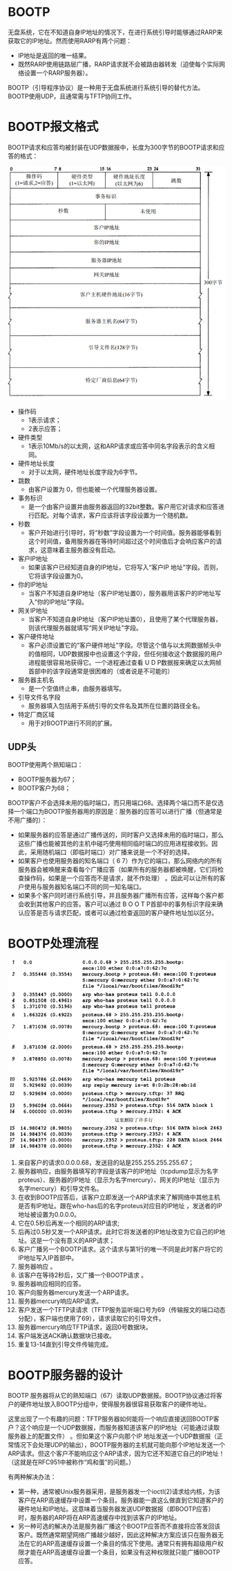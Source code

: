 # BOOTP

无盘系统，它在不知道自身IP地址的情况下，在进行系统引导时能够通过RARP来获取它的IP地址。然而使用RARP有两个问题：

* IP地址是返回的唯一结果。
* 既然RARP使用链路层广播，RARP请求就不会被路由器转发（迫使每个实际网络设置一个RARP服务器）。

BOOTP（引导程序协议）是一种用于无盘系统进行系统引导的替代方法。 BOOTP使用UDP，且通常需与TFTP协同工作。


# BOOTP报文格式

BOOTP请求和应答均被封装在UDP数据报中，长度为300字节的BOOTP请求和应答的格式：

![bootp-header](images/bootp-header.png "bootp-header")

* 操作码
   * 1表示请求；
   * 2表示应答；
* 硬件类型
   * 1表示10Mb/s的以太网，这和ARP请求或应答中同名字段表示的含义相同。
* 硬件地址长度
   * 对于以太网，硬件地址长度字段为6字节。
* 跳数
   * 由客户设置为 0，但也能被一个代理服务器设置。
* 事务标识
   * 是一个由客户设置并由服务器返回的32bit整数。客户用它对请求和应答进行匹配。对每个请求，客户应该将该字段设置为一个随机数。
* 秒数
   * 客户开始进行引导时，将“秒数”字段设置为一个时间值。服务器能够看到这个时间值，备用服务器在等待时间超过这个时间值后才会响应客户的请求，这意味着主服务器没有启动。   
* 客户IP地址
   * 如果该客户已经知道自身的IP地址，它将写入“客户IP 地址”字段。否则，它将该字段设置为0。
* 你的IP地址
   * 当客户不知道自身IP地址（客户IP地址置0），服务器用该客户的IP地址写入“你的IP地址”字段。
* 网关IP地址
   * 当客户不知道自身IP地址（客户IP地址置0），且使用了某个代理服务器，则该代理服务器就填写“网关IP地址”字段。  
* 客户硬件地址
   * 客户必须设置它的“客户硬件地址”字段。尽管这个值与以太网数据帧头中的值相同，UDP数据报中也设置这个字段，但任何接收这个数据报的用户进程能很容易地获得它。一个进程通过查看 U D P数据报来确定以太网帧首部中的该字段通常是很困难的（或者说是不可能的） 
* 服务器主机名
   * 是一个空值终止串，由服务器填写。
* 引导文件名字段
   * 服务器填入包括用于系统引导的文件名及其所在位置的路径全名。
* 特定厂商区域
   * 用于对BOOTP进行不同的扩展。 

   
## UDP头

BOOTP使用两个熟知端口：

* BOOTP服务器为67；
* BOOTP客户为68；

BOOTP客户不会选择未用的临时端口，而只用端口68。选择两个端口而不是仅选择一个端口为BOOTP服务器用的原因是：服务器的应答可以进行广播（但通常是不用广播的）：

* 如果服务器的应答是通过广播传送的，同时客户又选择未用的临时端口，那么这些广播也能被其他的主机中碰巧使用相同临时端口的应用进程接收到。因此，采用随机端口（即临时端口）对广播来说是一个不好的选择。
* 如果客户也使用服务器的知名端口（ 6 7）作为它的端口，那么网络内的所有服务器会被唤醒来查看每个广播应答（如果所有的服务器都被唤醒，它们将检查操作码，如果是一个应答而不是请求，就不作处理） 。因此可以让所有的客户使用与服务器知名端口不同的同一知名端口。
* 如果多个客户同时进行系统引导，并且服务器广播所有应答，这样每个客户都会收到其他客户的应答。客户可以通过 B O O T P首部中的事务标识字段来确认应答是否与请求匹配，或者可以通过检查返回的客户硬件地址加以区分。

   
# BOOTP处理流程

![bootp-progress](images/bootp-progress.png "bootp-progress")

1. 来自客户的请求0.0.0.0.68，发送目的站是255.255.255.255.67；
2. 服务器响应，由服务器填写的字段是该客户的IP地址（tcpdump显示为名字proteus）、服务器的IP地址（显示为名字mercury）、网关的IP地址（显示为名字mercury）和引导文件名。
3. 在收到BOOTP应答后，该客户立即发送一个ARP请求来了解网络中其他主机是否有IP地址。跟在who-has后的名字proteus对应目的IP地址 ，发送者的IP地址被设置为0.0.0.0。
4. 它在0.5秒后再发一个相同的ARP请求;
5. 后再过0.5秒又发一个ARP请求。此时它将发送者的IP地址改变为它自己的IP地址。这是一个没有意义的ARP请求；
6. 客户广播另一个BOOTP请求。这个请求与第1行的唯一不同是此时客户将它的IP地址写入IP首部中。
7. 服务器响应 。
8. 该客户在等待2秒后，又广播一个BOOTP请求 。
9. 服务器响应相同的应答。
10. 客户向服务器mercury发送一个ARP请求。
11. 服务器mercury响应ARP请求。
12. 客户发送一个TFTP读请求（TFTP服务监听端口号为69（传输报文的端口动态分配），客户端也使用了69），请求读取它的引导文件。
13. 服务器mercury响应TFTP请求，返回0号数据块。 
14. 客户端发送ACK确认数据块已接收。
15. 重复13-14直到引导文件传输完成。


# BOOTP服务器的设计

BOOTP 服务器将从它的熟知端口（67）读取UDP数据报。BOOTP协议通过将客户的硬件地址放入BOOTP分组中，使得服务器很容易获取客户的硬件地址。

这里出现了一个有趣的问题：TFTP服务器如何能将一个响应直接送回BOOTP客户？这个响应是一个UDP数据报，而服务器知道该客户的IP地址（可能通过读取服务器上的配置文件） 。但如果这个客户向那个IP 地址发送一个UDP数据报（正常情况下会处理UDP的输出），BOOTP服务器的主机就可能向那个IP地址发送一个ARP请求。但这个客户不能响应这个ARP请求，因为它还不知道它自己的IP地址！（这就是在RFC951中被称作“鸡和蛋”的问题。）

有两种解决办法：

* 第一种，通常被Unix服务器采用，是服务器发一个ioctl(2)请求给内核，为该客户在ARP高速缓存中设置一个条目。服务器能一直这么做直到它知道客户的硬件地址和IP地址。这意味着当服务器发送UDP数据报（即BOOTP应答）时，服务器的ARP将在ARP高速缓存中找到该客户的IP地址。
* 另一种可选的解决办法是服务器广播这个BOOTP应答而不直接将应答发回该客户。既然通常期望网络广播越少越好，因此这种解决方案应该只在服务器无法在它的ARP高速缓存设置一个条目的情况下使用。通常只有拥有超级用户权限才能在ARP高速缓存设置一个条目，如果没有这种权限就只能广播BOOTP应答。






